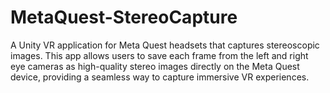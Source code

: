 # MetaQuest-StereoCapture
A Unity VR application for Meta Quest headsets that captures stereoscopic images. This app allows users to save each frame from the left and right eye cameras as high-quality stereo images directly on the Meta Quest device, providing a seamless way to capture immersive VR experiences.

